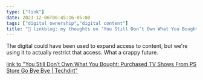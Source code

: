 ```yaml
---
type: ["link"]
date: 2023-12-06T06:45:16-05:00
tags: ["digital ownership","digital content"]
title: "🔗 linkblog: my thoughts on 'You Still Don’t Own What You Bought: Purchased TV Shows From PS Store Go Bye Bye | Techdirt'"
---
```

The digital could have been used to expand access to content, but we're using it to actually restrict that access. What a crappy future.

[link to "You Still Don’t Own What You Bought: Purchased TV Shows From PS Store Go Bye Bye | Techdirt"](https://www.techdirt.com/2023/12/05/you-still-dont-own-what-you-bought-purchased-tv-shows-from-ps-store-go-bye-bye/)
